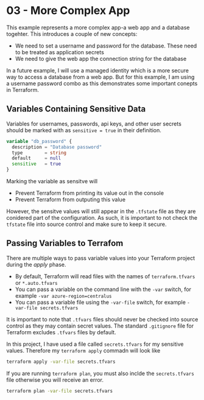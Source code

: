 # 03 - More Complex App

This example represents a more complex app-a web app and a database togehter.  This introduces a couple of new concepts:

- We need to set a username and password for the database.  These need to be treated as application secrets
- We need to give the web app the connection string for the database

In a future example, I will use a managed identity which is a more secure way to access a database from a web app.  But for this example, I am using a username password combo as this demonstrates some important conepts in Terraform.

## Variables Containing Sensitive Data

Variables for usernames, passwords, api keys, and other user secrets should be marked with as `sensitive = true` in their definition.

```terraform
variable "db_password" {  
  description = "Database password"
  type        = string  
  default     = null
  sensitive   = true
}
```

Marking the variable as sensitve will

- Prevent Terraform from printing its value out in the console
- Prevent Terraform from outputing this value

However, the sensitve values will still appear in the `.tfstate` file as they are conidered part of the configuration.  As such, it is important to not check the `tfstate` file into source control and make sure to keep it secure.

## Passing Variables to Terrafom

There are multiple ways to pass variable values into your Terraform project during the *apply* phase.

- By default, Terraform will read files with the names of `terraform.tfvars` or `*.auto.tfvars`
- You can pass a variable on the command line with the `-var` switch, for example `-var azure-region=centralus`
- You can pass a variable file using the `-var-file` switch, for example `-var-file secrets.tfvars`

It is important to note that `.tfvars` files should never be checked into source control as they may contain secret values.  The standard `.gitignore` file for Terraform excludes `.tfvars` files by default.

In this project, I have used a file called `secrets.tfvars` for my sensitive values.  Therefore my `terraform apply` commadn will look like

```bash
terraform apply -var-file secrets.tfvars
```

If you are running `terraform plan`, you must also inclde the `secrets.tfvars` file otherwise you will receive an error.

```bash
terraform plan -var-file secrets.tfvars
```